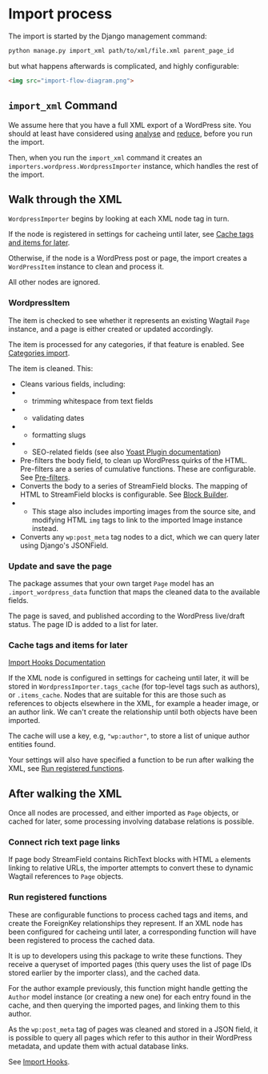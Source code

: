 # Import process

The import is started by the Django management command:

```bash
python manage.py import_xml path/to/xml/file.xml parent_page_id
```

but what happens afterwards is complicated, and highly configurable:

```html
<img src="import-flow-diagram.png">
```

## `import_xml` Command

We assume here that you have a full XML export of a WordPress site. You should at least have considered using  [analyse](tooling.md#analyze-xml-commands) and [reduce](tooling.md#reduce-xml-command), before you run the import.

Then, when you run the `import_xml` command it creates an `importers.wordpress.WordpressImporter` instance, which handles the rest of the import.

## Walk through the XML

`WordpressImporter` begins by looking at each XML node tag in turn.

If the node is registered in settings for cacheing until later, see [Cache tags and items for later](#cache-tags-and-items-for-later).

Otherwise, if the node is a WordPress post or page, the import creates a `WordPressItem` instance to clean and process it.

All other nodes are ignored.

### WordpressItem

The item is checked to see whether it represents an existing Wagtail `Page` instance, and a page is either created or updated accordingly.

The item is processed for any categories, if that feature is enabled. See [Categories import](categories_import.md).

The item is cleaned. This:

- Cleans various fields, including:
- - trimming whitespace from text fields
- - validating dates
- - formatting slugs
- - SEO-related fields (see also [Yoast Plugin documentation](yoast.md))
- Pre-filters the body field, to clean up WordPress quirks of the HTML. Pre-filters are a series of cumulative functions. These are configurable. See [Pre-filters](prefilters.md).
- Converts the body to a series of StreamField blocks. The mapping of HTML to StreamField blocks is configurable. See [Block Builder](blockbuilder.md).
- - This stage also includes importing images from the source site, and modifying HTML `img` tags to link to the imported Image instance instead.
- Converts any `wp:post_meta` tag nodes to a dict, which we can query later using Django's JSONField.

### Update and save the page

The package assumes that your own target `Page` model has an `.import_wordpress_data` function that maps the cleaned data to the available fields.

The page is saved, and published according to the WordPress live/draft status. The page ID is added to a list for later.

### Cache tags and items for later

[Import Hooks Documentation](import_hooks.md)

If the XML node is configured in settings for cacheing until later, it will be stored in `WordpressImporter.tags_cache` (for top-level tags such as authors), or `.items_cache`. Nodes that are suitable for this are those such as references to objects elsewhere in the XML, for example a header image, or an author link. We can't create the relationship until both objects have been imported.

The cache will use a key, e.g, `"wp:author"`, to store a list of unique author entities found.

Your settings will also have specified a function to be run after walking the XML, see [Run registered functions](#run-registered-functions).

## After walking the XML

Once all nodes are processed, and either imported as `Page` objects, or cached for later, some processing involving database relations is possible.

### Connect rich text page links

If page body StreamField contains RichText blocks with HTML `a` elements linking to relative URLs, the importer attempts to convert these to dynamic Wagtail references to `Page` objects.

### Run registered functions

These are configurable functions to process cached tags and items, and create the ForeignKey relationships they represent. If an XML node has been configured for cacheing until later, a corresponding function will have been registered to process the cached data.

It is up to developers using this package to write these functions. They receive a queryset of imported pages (this query uses the list of page IDs stored earlier by the importer class), and the cached data.

For the author example previously, this function might handle getting the `Author` model instance (or creating a new one) for each entry found in the cache, and then querying the imported pages, and linking them to this author.

As the `wp:post_meta` tag of pages was cleaned and stored in a JSON field, it is possible to query all pages which refer to this author in their WordPress metadata, and update them with actual database links.

See [Import Hooks](import_hooks.md).

